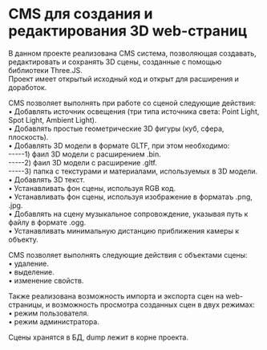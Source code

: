 # CMS для создания и редактирования 3D web-страниц

В данном проекте реализована CMS система, позволяющая создавать, редактировать и сохранять 3D сцены, созданные с помощью библиотеки Three.JS.  
Проект имеет открытый исходный код и открыт для расширения и доработок. 
  
CMS позволяет выполнять при работе со сценой следующие действия:  
• Добавлять источник освещения (три типа источника света: Point Light, Spot Light, Ambient Light).  
• Добавлять простые геометрические 3D фигуры (куб, сфера, плоскость).  
• Добавлять 3D модели в формате GLTF, при этом необходимо:    
-----1) фаил 3D модели с расширением .bin.  
-----2) фаил 3D модели с расширение .gltf.  
-----3) папка с текстурами и материалами, используемых в 3D модели.  
• Добавлять 3D текст.  
• Устанавливать фон сцены, используя RGB код.  
• Устанавливать фон сцены, используя изображение в форматаъ .png, .jpg.  
• Добавлять на сцену музыкальное сопровождение, указывая путь к файлу в формате .ogg.  
• Устанавливать минимальную дистанцию приближения камеры к объекту.  
  
CMS позволяет выполнять следующие действия с объектами сцены:  
• удаление.  
• выделение.  
• изменение свойств.  
  
Также реализована возможность импорта и экспорта сцен на web-страницы, и возможность просмотра созданных сцен в двух режимах:  
• режим пользователя.  
• режим администратора.  
  
Сцены хранятся в БД, dump лежит в корне проекта.
